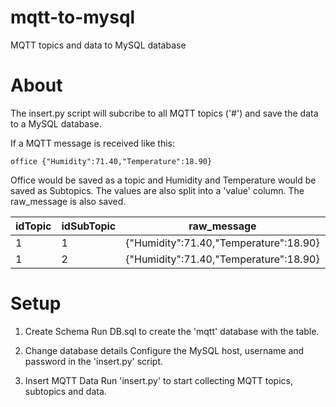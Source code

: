 # mqtt-to-mysql
MQTT topics and data to MySQL database

# About
The insert.py script will subcribe to all MQTT topics ('#') and save the data to a MySQL database.

If a MQTT message is received like this:
```
office {"Humidity":71.40,"Temperature":18.90}
```
Office would be saved as a topic and Humidity and Temperature would be saved as Subtopics.
The values are also split into a 'value' column. The raw_message is also saved.

| idTopic       | idSubTopic    | raw_message                             | value         |
| ------------- | ------------- | -------------                           | ------------- |
| 1             | 1             | {"Humidity":71.40,"Temperature":18.90}  | 71.40         |
| 1             | 2             | {"Humidity":71.40,"Temperature":18.90}  | 18.90         |

# Setup

1. Create Schema
Run DB.sql to create the 'mqtt' database with the table.

2. Change database details
Configure the MySQL host, username and password in the 'insert.py' script.

3. Insert MQTT Data
Run 'insert.py' to start collecting MQTT topics, subtopics and data.
